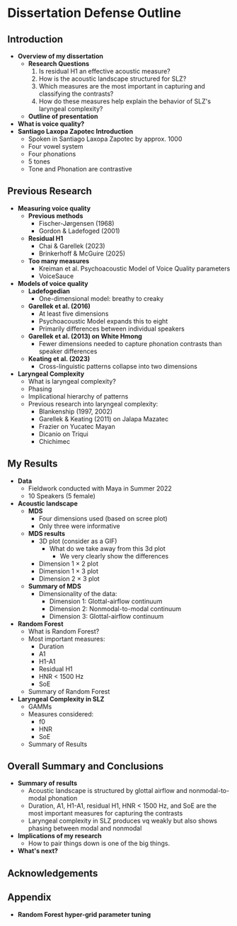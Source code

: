 # Dissertation Defense Outline

## Introduction

- **Overview of my dissertation**
	- **Research Questions**
		1. Is residual H1 an effective acoustic measure?
		2. How is the acoustic landscape structured for SLZ?
		3. Which measures are the most important in capturing and classifying the contrasts?
		4. How do these measures help explain the behavior of SLZ's laryngeal complexity?
	- **Outline of presentation**
- **What is voice quality?**
- **Santiago Laxopa Zapotec Introduction**
  - Spoken in Santiago Laxopa Zapotec by approx. 1000
  - Four vowel system
  - Four phonations
  - 5 tones
  - Tone and Phonation are contrastive

## Previous Research

- **Measuring voice quality**
	- **Previous methods**
		- Fischer-Jørgensen (1968)
		- Gordon & Ladefoged (2001)
	- **Residual H1**
		- Chai & Garellek (2023)
		- Brinkerhoff & McGuire (2025)
    - **Too many measures**
      - Kreiman et al. Psychoacoustic Model of Voice Quality parameters
      - VoiceSauce
- **Models of voice quality**
	- **Ladefogedian**
		- One-dimensional model: breathy to creaky
	- **Garellek et al. (2016)**
		- At least five dimensions
		- Psychoacoustic Model expands this to eight
		- Primarily differences between individual speakers
	- **Garellek et al. (2013) on White Hmong**
		- Fewer dimensions needed to capture phonation contrasts than speaker differences
	- **Keating et al. (2023)**
		- Cross-linguistic patterns collapse into two dimensions
- **Laryngeal Complexity**
	- What is laryngeal complexity?
	- Phasing
	- Implicational hierarchy of patterns
	- Previous research into laryngeal complexity:
		- Blankenship (1997, 2002)
		- Garellek & Keating (2011) on Jalapa Mazatec
		- Frazier on Yucatec Mayan
		- Dicanio on Triqui
		- Chichimec

## My Results

- **Data**
	- Fieldwork conducted with Maya in Summer 2022
	- 10 Speakers (5 female)
- **Acoustic landscape**
	- **MDS**
		- Four dimensions used (based on scree plot)
		- Only three were informative
	- **MDS results**
		- 3D plot (consider as a GIF)
    		- What do we take away from this 3d plot
        		- We very clearly show the differences
		- Dimension 1 × 2 plot
		- Dimension 1 × 3 plot
		- Dimension 2 × 3 plot
	- **Summary of MDS**
		- Dimensionality of the data:
			- Dimension 1: Glottal-airflow continuum
			- Dimension 2: Nonmodal-to-modal continuum
			- Dimension 3: Glottal-airflow continuum
- **Random Forest**
	- What is Random Forest?
	- Most important measures:
		- Duration
		- A1
		- H1-A1
		- Residual H1
		- HNR < 1500 Hz
		- SoE
	- Summary of Random Forest
- **Laryngeal Complexity in SLZ**
	- GAMMs
	- Measures considered:
		- f0
		- HNR
		- SoE
	- Summary of Results

## Overall Summary and Conclusions

- **Summary of results**
	- Acoustic landscape is structured by glottal airflow and nonmodal-to-modal phonation
	- Duration, A1, H1-A1, residual H1, HNR < 1500 Hz, and SoE are the most important measures for capturing the contrasts
	- Laryngeal complexity in SLZ produces vq weakly but also shows phasing between modal and nonmodal
- **Implications of my research**
  - How to pair things down is one of the big things. 
- **What's next?**

## Acknowledgements

## Appendix

- **Random Forest hyper-grid parameter tuning**
